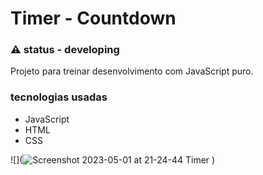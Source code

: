 # Timer - Countdown

### ⚠️ status - developing

Projeto para treinar desenvolvimento com JavaScript puro.

### tecnologias usadas
- JavaScript
- HTML
- CSS

![](![Screenshot 2023-05-01 at 21-24-44 Timer](https://user-images.githubusercontent.com/85519759/235558663-eeec1006-460b-4e3b-a8ff-7a759d9caf9e.png)
)
